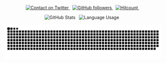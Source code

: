 <p align="center">
  <a href="https://twitter.com/idealeer">
  <img alt="Contact on Twitter" src="https://img.shields.io/badge/-@idealeer-0088CC?style=flat&logo=Twitter"/img>
  </a> &nbsp
  <a href="https://github.com/idealeer?tab=followers">
  <img alt="GitHub followers" src="https://img.shields.io/github/followers/idealeer?label=GitHub%20Followers&style=social"> 
  </a> &nbsp
  <a href="https://github.com/idealeer">
  <img alt="Hitcount" src="https://hits.seeyoufarm.com/api/count/incr/badge.svg?url=https%3A%2F%2Fgithub.com%2Fidealeer&count_bg=%2300AEFF&title_bg=%23000000&icon=&icon_color=%23E7E7E7&title=Profile%20Views&#58;&edge_flat=false">
  </a> &nbsp
</p>
<p align="center">
  <img alt="GitHub Stats" src="https://github-readme-stats-git-masterrstaa-rickstaa.vercel.app/api?username=idealeer&count_private=true&theme=synthwave"> &nbsp
  <img alt="Language Usage" src="https://github-readme-stats-git-masterrstaa-rickstaa.vercel.app/api/top-langs/?username=idealeer&count_private=true&theme=chartreuse-dark"> &nbsp
</p>

<picture>
  <source media="(prefers-color-scheme: dark)" srcset="https://raw.githubusercontent.com/idealeer/idealeer/snake/github-contribution-grid-snake-dark.svg">
  <source media="(prefers-color-scheme: light)" srcset="https://raw.githubusercontent.com/idealeer/idealeer/snake/github-contribution-grid-snake.svg">
  <img alt="github contribution grid snake animation" src="https://raw.githubusercontent.com/idealeer/idealeer/snake/github-contribution-grid-snake.svg">
</picture>
